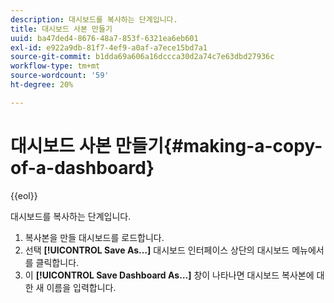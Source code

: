 ```yaml
---
description: 대시보드를 복사하는 단계입니다.
title: 대시보드 사본 만들기
uuid: ba47ded4-8676-48a7-853f-6321ea6eb601
exl-id: e922a9db-81f7-4ef9-a0af-a7ece15bd7a1
source-git-commit: b1dda69a606a16dccca30d2a74c7e63dbd27936c
workflow-type: tm+mt
source-wordcount: '59'
ht-degree: 20%

---
```


# 대시보드 사본 만들기{#making-a-copy-of-a-dashboard}

{{eol}}

대시보드를 복사하는 단계입니다.

1. 복사본을 만들 대시보드를 로드합니다.
1. 선택 **[!UICONTROL Save As…]** 대시보드 인터페이스 상단의 대시보드 메뉴에서 를 클릭합니다.
1. 이 **[!UICONTROL Save Dashboard As…]** 창이 나타나면 대시보드 복사본에 대한 새 이름을 입력합니다.
